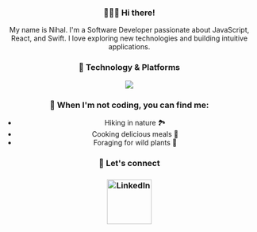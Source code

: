 <div align="center">
  <h3>🙋🏻‍♀️ Hi there!</h3>
  <p>
    My name is Nihal. I'm a Software Developer passionate about JavaScript, React, and Swift.  
    I love exploring new technologies and building intuitive applications.  
  </p>

   <h3>🔧 Technology & Platforms</h3>
  <div>
    <!-- Tech Stack Logos -->
    <img src="https://skillicons.dev/icons?i=react,js,ts,html,css,swift,materialui,sqlite,github,git,vite,vscode" />
  </div>
  
  <h3>🌱 When I'm not coding, you can find me:</h3>
  <ul>
    <li>Hiking in nature 🏞️</li>
    <li>Cooking delicious meals 🍳</li>
    <li>Foraging for wild plants 🌿</li>
  </ul>

  <h3>💌 Let's connect  <h3>
    <a href="https://www.linkedin.com/in/nihalerdal/">
      <img src="https://img.shields.io/badge/LinkedIn-0A66C2?style=flat&logo=linkedin&logoColor=white" alt="LinkedIn"width="90"/>
    </a>
 
  


